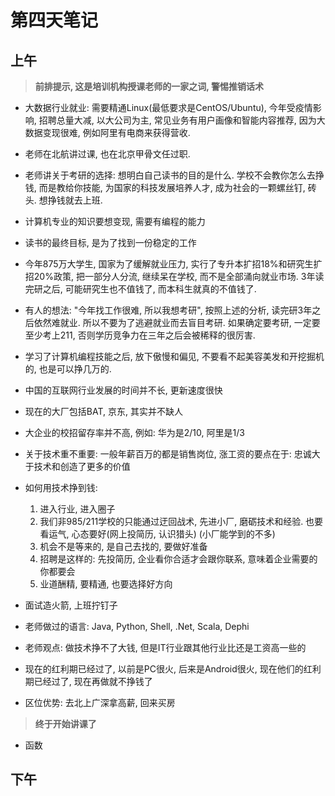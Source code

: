 # 第四天笔记

## 上午

> **前排提示, 这是培训机构授课老师的一家之词, 警惕推销话术**


- 大数据行业就业: 需要精通Linux(最低要求是CentOS/Ubuntu), 今年受疫情影响, 招聘总量大减, 以大公司为主, 常见业务有用户画像和智能内容推荐, 因为大数据变现很难, 例如阿里有电商来获得营收.

- 老师在北航讲过课, 也在北京甲骨文任过职.

- 老师讲关于考研的选择: 想明白自己读书的目的是什么. 学校不会教你怎么去挣钱, 而是教给你技能, 为国家的科技发展培养人才, 成为社会的一颗螺丝钉, 砖头. 想挣钱就去上班.

- 计算机专业的知识要想变现, 需要有编程的能力

- 读书的最终目标, 是为了找到一份稳定的工作

- 今年875万大学生, 国家为了缓解就业压力, 实行了专升本扩招18%和研究生扩招20%政策, 把一部分人分流, 继续呆在学校, 而不是全部涌向就业市场. 3年读完研之后, 可能研究生也不值钱了, 而本科生就真的不值钱了.

- 有人的想法: "今年找工作很难, 所以我想考研", 按照上述的分析, 读完研3年之后依然难就业. 所以不要为了逃避就业而去盲目考研. 如果确定要考研, 一定要至少考上211, 否则学历竞争力在三年之后会被稀释的很厉害.

- 学习了计算机编程技能之后, 放下傲慢和偏见, 不要看不起美容美发和开挖掘机的, 也是可以挣几万的.

- 中国的互联网行业发展的时间并不长, 更新速度很快

- 现在的大厂包括BAT, 京东, 其实并不缺人

- 大企业的校招留存率并不高, 例如: 华为是2/10, 阿里是1/3

- 关于技术重不重要: 一般年薪百万的都是销售岗位, 涨工资的要点在于: 忠诚大于技术和创造了更多的价值

- 如何用技术挣到钱: 
    1. 进入行业, 进入圈子 
    2. 我们非985/211学校的只能通过迂回战术, 先进小厂, 磨砺技术和经验. 也要看运气, 心态要好(网上投简历, 认识猎头) (小厂能学到的不多) 
    3. 机会不是等来的, 是自己去找的, 要做好准备 
    4. 招聘是这样的: 先投简历, 企业看你合适才会跟你联系, 意味着企业需要的你都要会
    5. 业道酬精, 要精通, 也要选择好方向

- 面试造火箭, 上班拧钉子

- 老师做过的语言: Java, Python, Shell, .Net, Scala, Dephi

- 老师观点: 做技术挣不了大钱, 但是IT行业跟其他行业比还是工资高一些的

- 现在的红利期已经过了, 以前是PC很火, 后来是Android很火, 现在他们的红利期已经过了, 现在再做就不挣钱了

- 区位优势: 去北上广深拿高薪, 回来买房

> **终于开始讲课了**

- 函数

## 下午
